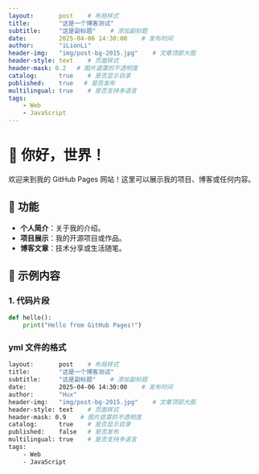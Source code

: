 ```yaml
---
layout:       post    # 布局样式
title:        "这是一个博客测试" 
subtitle:     "这是副标题"    # 添加副标题
date:         2025-04-06 14:30:00    # 发布时间
author:       "iLionLi"
header-img:   "img/post-bg-2015.jpg"    # 文章顶部大图
header-style: text    # 页面样式
header-mask: 0.2   # 图片遮罩的不透明度
catalog:      true    # 是否显示目录
published:    true   # 是否发布
multilingual: true    # 是否支持多语言
tags:               
    - Web
    - JavaScript
---
```


# 👋 你好，世界！

欢迎来到我的 GitHub Pages 网站！这里可以展示我的项目、博客或任何内容。

## 🚀 功能
- **个人简介**：关于我的介绍。
- **项目展示**：我的开源项目或作品。
- **博客文章**：技术分享或生活随笔。

## 📌 示例内容

### 1. 代码片段
```python
def hello():
    print("Hello from GitHub Pages!")
```

### yml 文件的格式

```bash
layout:       post    # 布局样式
title:        "这是一个博客测试" 
subtitle:     "这是副标题"    # 添加副标题
date:         2025-04-06 14:30:00    # 发布时间
author:       "Hux"
header-img:   "img/post-bg-2015.jpg"    # 文章顶部大图
header-style: text    # 页面样式
header-mask: 0.9    # 图片遮罩的不透明度
catalog:      true    # 是否显示目录
published:    false   # 是否发布
multilingual: true    # 是否支持多语言
tags:               
    - Web
    - JavaScript

```
